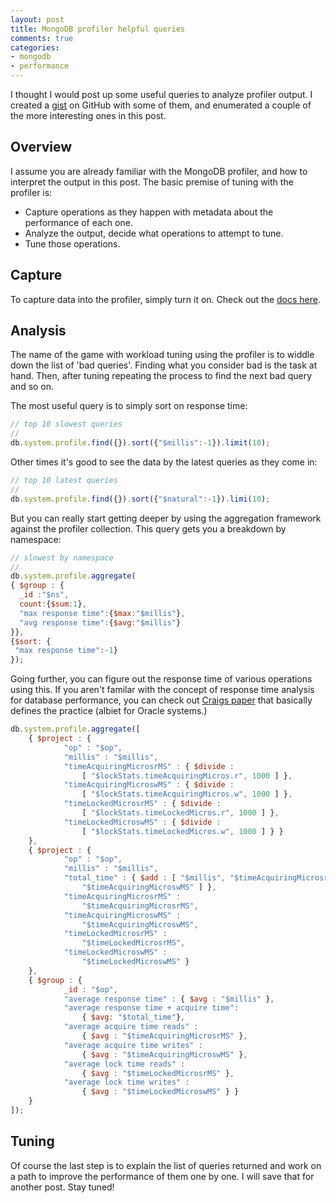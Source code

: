 ```yaml
---
layout: post
title: MongoDB profiler helpful queries
comments: true
categories:
- mongodb
- performance
---
```


I thought I would post up some useful queries to analyze profiler output. I created a [gist](https://gist.github.com/kgorman/134896c7414fde8e090b) on GitHub with some of them, and enumerated a couple of the more interesting ones in this post.

<!--more-->

## Overview

I assume you are already familiar with the MongoDB profiler, and how to interpret the output in this post. The basic premise of tuning with the profiler is:

- Capture operations as they happen with metadata about the performance of each one.
- Analyze the output, decide what operations to attempt to tune.
- Tune those operations.

## Capture
To capture data into the profiler, simply turn it on. Check out the [docs here](http://docs.mongodb.org/manual/administration/monitoring/#database-profiling).

## Analysis

The name of the game with workload tuning using the profiler is to widdle down the list of 'bad queries'. Finding what you consider bad is the task at hand. Then, after tuning repeating the process to find the next bad query and so on.

The most useful query is to simply sort on response time:

``` javascript
// top 10 slowest queries
//
db.system.profile.find({}).sort({"$millis":-1}).limit(10);
```

Other times it's good to see the data by the latest queries as they come in:

``` javascript
// top 10 latest queries
//
db.system.profile.find({}).sort({"$natural":-1}).limi(10);
```

But you can really start getting deeper by using the aggregation framework against the profiler collection. This query gets you a breakdown by namespace:

``` javascript
// slowest by namespace
//
db.system.profile.aggregate(
{ $group : {
  _id :"$ns",
  count:{$sum:1},
  "max response time":{$max:"$millis"},
  "avg response time":{$avg:"$millis"}  
}},
{$sort: {
 "max response time":-1}
});
```

Going further, you can figure out the response time of various operations using this.  If you aren't familar with the concept of response time analysis for database performance, you can check out [Craigs paper](http://people.cis.ksu.edu/~hankley/d560/Oracle/Notes/Shallahamer%20RT6b.pdf) that basically defines the practice (albiet for Oracle systems.)

``` javascript
db.system.profile.aggregate([
	{ $project : {
			"op" : "$op",
			"millis" : "$millis",
			"timeAcquiringMicrosrMS" : { $divide :
                [ "$lockStats.timeAcquiringMicros.r", 1000 ] },
			"timeAcquiringMicroswMS" : { $divide :
                [ "$lockStats.timeAcquiringMicros.w", 1000 ] },
			"timeLockedMicrosrMS" : { $divide :
                [ "$lockStats.timeLockedMicros.r", 1000 ] },
			"timeLockedMicroswMS" : { $divide :
                [ "$lockStats.timeLockedMicros.w", 1000 ] } }
	},
	{ $project : {
			"op" : "$op",
			"millis" : "$millis",
			"total_time" : { $add : [ "$millis", "$timeAcquiringMicrosrMS",
                "$timeAcquiringMicroswMS" ] },
			"timeAcquiringMicrosrMS" :
                "$timeAcquiringMicrosrMS",
			"timeAcquiringMicroswMS" :
                "$timeAcquiringMicroswMS",
			"timeLockedMicrosrMS" :
                "$timeLockedMicrosrMS",
			"timeLockedMicroswMS" :
                "$timeLockedMicroswMS" }
	},
	{ $group : {
			_id : "$op",
			"average response time" : { $avg : "$millis" },
			"average response time + acquire time":
                { $avg: "$total_time"},
			"average acquire time reads" :
                { $avg : "$timeAcquiringMicrosrMS" },
			"average acquire time writes" :
                { $avg : "$timeAcquiringMicroswMS" },
			"average lock time reads" :
                { $avg : "$timeLockedMicrosrMS" },
			"average lock time writes" :
                { $avg : "$timeLockedMicroswMS" } }
	}
]);
```

## Tuning

Of course the last step is to explain the list of queries returned and work on a path to improve the performance of them one by one.  I will save that for another post. Stay tuned!
